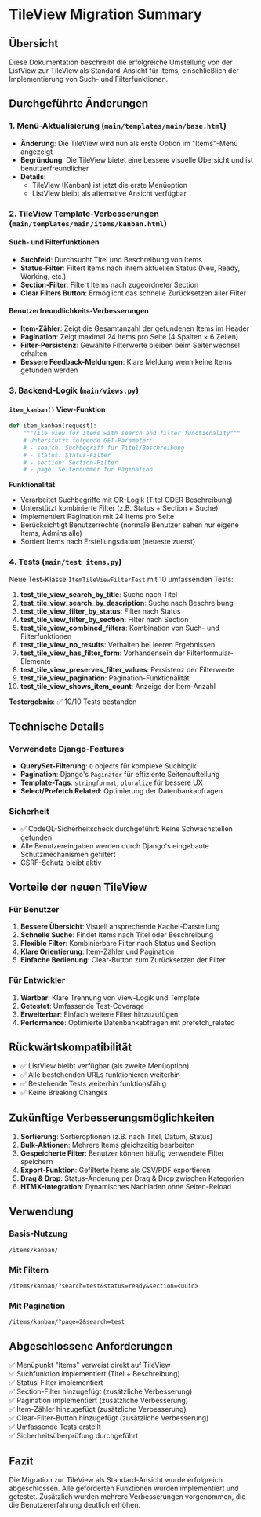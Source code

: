 # TileView Migration Summary

## Übersicht

Diese Dokumentation beschreibt die erfolgreiche Umstellung von der ListView zur TileView als Standard-Ansicht für Items, einschließlich der Implementierung von Such- und Filterfunktionen.

## Durchgeführte Änderungen

### 1. Menü-Aktualisierung (`main/templates/main/base.html`)
- **Änderung**: Die TileView wird nun als erste Option im "Items"-Menü angezeigt
- **Begründung**: Die TileView bietet eine bessere visuelle Übersicht und ist benutzerfreundlicher
- **Details**: 
  - TileView (Kanban) ist jetzt die erste Menüoption
  - ListView bleibt als alternative Ansicht verfügbar

### 2. TileView Template-Verbesserungen (`main/templates/main/items/kanban.html`)

#### Such- und Filterfunktionen
- **Suchfeld**: Durchsucht Titel und Beschreibung von Items
- **Status-Filter**: Filtert Items nach ihrem aktuellen Status (Neu, Ready, Working, etc.)
- **Section-Filter**: Filtert Items nach zugeordneter Section
- **Clear Filters Button**: Ermöglicht das schnelle Zurücksetzen aller Filter

#### Benutzerfreundlichkeits-Verbesserungen
- **Item-Zähler**: Zeigt die Gesamtanzahl der gefundenen Items im Header
- **Pagination**: Zeigt maximal 24 Items pro Seite (4 Spalten × 6 Zeilen)
- **Filter-Persistenz**: Gewählte Filterwerte bleiben beim Seitenwechsel erhalten
- **Bessere Feedback-Meldungen**: Klare Meldung wenn keine Items gefunden werden

### 3. Backend-Logik (`main/views.py`)

#### `item_kanban()` View-Funktion
```python
def item_kanban(request):
    """Tile view for items with search and filter functionality"""
    # Unterstützt folgende GET-Parameter:
    # - search: Suchbegriff für Titel/Beschreibung
    # - status: Status-Filter
    # - section: Section-Filter
    # - page: Seitennummer für Pagination
```

**Funktionalität**:
- Verarbeitet Suchbegriffe mit OR-Logik (Titel ODER Beschreibung)
- Unterstützt kombinierte Filter (z.B. Status + Section + Suche)
- Implementiert Pagination mit 24 Items pro Seite
- Berücksichtigt Benutzerrechte (normale Benutzer sehen nur eigene Items, Admins alle)
- Sortiert Items nach Erstellungsdatum (neueste zuerst)

### 4. Tests (`main/test_items.py`)

Neue Test-Klasse `ItemTileViewFilterTest` mit 10 umfassenden Tests:

1. **test_tile_view_search_by_title**: Suche nach Titel
2. **test_tile_view_search_by_description**: Suche nach Beschreibung
3. **test_tile_view_filter_by_status**: Filter nach Status
4. **test_tile_view_filter_by_section**: Filter nach Section
5. **test_tile_view_combined_filters**: Kombination von Such- und Filterfunktionen
6. **test_tile_view_no_results**: Verhalten bei leeren Ergebnissen
7. **test_tile_view_has_filter_form**: Vorhandensein der Filterformular-Elemente
8. **test_tile_view_preserves_filter_values**: Persistenz der Filterwerte
9. **test_tile_view_pagination**: Pagination-Funktionalität
10. **test_tile_view_shows_item_count**: Anzeige der Item-Anzahl

**Testergebnis**: ✅ 10/10 Tests bestanden

## Technische Details

### Verwendete Django-Features
- **QuerySet-Filterung**: `Q` objects für komplexe Suchlogik
- **Pagination**: Django's `Paginator` für effiziente Seitenaufteilung
- **Template-Tags**: `stringformat`, `pluralize` für bessere UX
- **Select/Prefetch Related**: Optimierung der Datenbankabfragen

### Sicherheit
- ✅ CodeQL-Sicherheitscheck durchgeführt: Keine Schwachstellen gefunden
- Alle Benutzereingaben werden durch Django's eingebaute Schutzmechanismen gefiltert
- CSRF-Schutz bleibt aktiv

## Vorteile der neuen TileView

### Für Benutzer
1. **Bessere Übersicht**: Visuell ansprechende Kachel-Darstellung
2. **Schnelle Suche**: Findet Items nach Titel oder Beschreibung
3. **Flexible Filter**: Kombinierbare Filter nach Status und Section
4. **Klare Orientierung**: Item-Zähler und Pagination
5. **Einfache Bedienung**: Clear-Button zum Zurücksetzen der Filter

### Für Entwickler
1. **Wartbar**: Klare Trennung von View-Logik und Template
2. **Getestet**: Umfassende Test-Coverage
3. **Erweiterbar**: Einfach weitere Filter hinzuzufügen
4. **Performance**: Optimierte Datenbankabfragen mit prefetch_related

## Rückwärtskompatibilität

- ✅ ListView bleibt verfügbar (als zweite Menüoption)
- ✅ Alle bestehenden URLs funktionieren weiterhin
- ✅ Bestehende Tests weiterhin funktionsfähig
- ✅ Keine Breaking Changes

## Zukünftige Verbesserungsmöglichkeiten

1. **Sortierung**: Sortieroptionen (z.B. nach Titel, Datum, Status)
2. **Bulk-Aktionen**: Mehrere Items gleichzeitig bearbeiten
3. **Gespeicherte Filter**: Benutzer können häufig verwendete Filter speichern
4. **Export-Funktion**: Gefilterte Items als CSV/PDF exportieren
5. **Drag & Drop**: Status-Änderung per Drag & Drop zwischen Kategorien
6. **HTMX-Integration**: Dynamisches Nachladen ohne Seiten-Reload

## Verwendung

### Basis-Nutzung
```
/items/kanban/
```

### Mit Filtern
```
/items/kanban/?search=test&status=ready&section=<uuid>
```

### Mit Pagination
```
/items/kanban/?page=2&search=test
```

## Abgeschlossene Anforderungen

✅ Menüpunkt "Items" verweist direkt auf TileView  
✅ Suchfunktion implementiert (Titel + Beschreibung)  
✅ Status-Filter implementiert  
✅ Section-Filter hinzugefügt (zusätzliche Verbesserung)  
✅ Pagination implementiert (zusätzliche Verbesserung)  
✅ Item-Zähler hinzugefügt (zusätzliche Verbesserung)  
✅ Clear-Filter-Button hinzugefügt (zusätzliche Verbesserung)  
✅ Umfassende Tests erstellt  
✅ Sicherheitsüberprüfung durchgeführt  

## Fazit

Die Migration zur TileView als Standard-Ansicht wurde erfolgreich abgeschlossen. Alle geforderten Funktionen wurden implementiert und getestet. Zusätzlich wurden mehrere Verbesserungen vorgenommen, die die Benutzererfahrung deutlich erhöhen.
